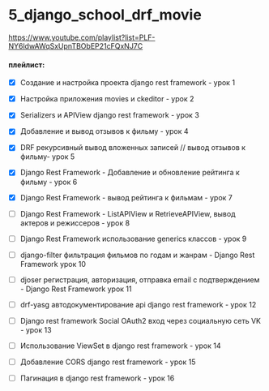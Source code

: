 # 5_django_school_drf_movie

https://www.youtube.com/playlist?list=PLF-NY6ldwAWqSxUpnTBObEP21cFQxNJ7C

#### плейлист:
- [x] Создание и настройка проекта django rest framework - урок 1
- [x] Настройка приложения movies и ckeditor - урок 2
- [x] Serializers и APIView django rest framework - урок 3
- [x] Добавление и вывод отзывов к фильму - урок 4
- [x] DRF рекурсивный вывод вложенных записей // вывод отзывов к фильму- урок 5
- [x] Django Rest Framework - Добавление и обновление рейтинга к фильму - урок 6
- [x] Django Rest Framework - вывод рейтинга к фильмам - урок 7
- [ ] Django Rest Framework - ListAPIView и RetrieveAPIView, вывод актеров и режиссеров - урок 8
- [ ] Django Rest Framework использование generics классов - урок 9
- [ ] django-filter фильтрация фильмов по годам и жанрам - Django Rest Framework урок 10
- [ ] djoser регистрация, авторизация, отправка email с подтверждением - Django Rest Framework урок 11
- [ ] drf-yasg автодокументирование api django rest framework - урок 12
- [ ] Django rest framework Social OAuth2 вход через социальную сеть VK - урок 13
- [ ] Использование ViewSet в django rest framework - урок 14
- [ ] Добавление CORS django rest framework - урок 15
- [ ] Пагинация в django rest framework - урок 16


